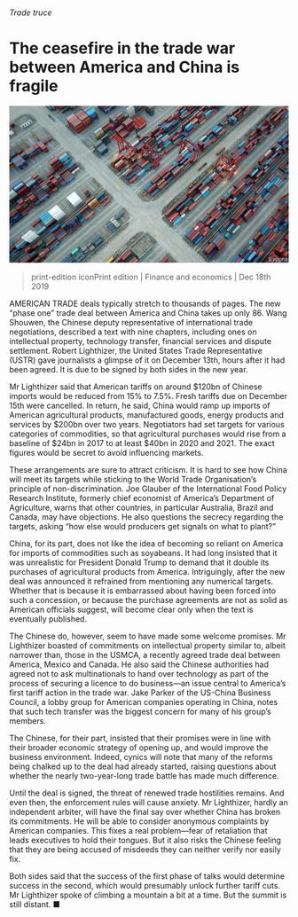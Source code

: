 ###### Trade truce

# The ceasefire in the trade war between America and China is fragile 

![image](images/20191221_fnp501.jpg) 

> print-edition iconPrint edition | Finance and economics | Dec 18th 2019 

AMERICAN TRADE deals typically stretch to thousands of pages. The new “phase one” trade deal between America and China takes up only 86. Wang Shouwen, the Chinese deputy representative of international trade negotiations, described a text with nine chapters, including ones on intellectual property, technology transfer, financial services and dispute settlement. Robert Lighthizer, the United States Trade Representative (USTR) gave journalists a glimpse of it on December 13th, hours after it had been agreed. It is due to be signed by both sides in the new year. 

Mr Lighthizer said that American tariffs on around $120bn of Chinese imports would be reduced from 15% to 7.5%. Fresh tariffs due on December 15th were cancelled. In return, he said, China would ramp up imports of American agricultural products, manufactured goods, energy products and services by $200bn over two years. Negotiators had set targets for various categories of commodities, so that agricultural purchases would rise from a baseline of $24bn in 2017 to at least $40bn in 2020 and 2021. The exact figures would be secret to avoid influencing markets. 

These arrangements are sure to attract criticism. It is hard to see how China will meet its targets while sticking to the World Trade Organisation’s principle of non-discrimination. Joe Glauber of the International Food Policy Research Institute, formerly chief economist of America’s Department of Agriculture, warns that other countries, in particular Australia, Brazil and Canada, may have objections. He also questions the secrecy regarding the targets, asking “how else would producers get signals on what to plant?” 

China, for its part, does not like the idea of becoming so reliant on America for imports of commodities such as soyabeans. It had long insisted that it was unrealistic for President Donald Trump to demand that it double its purchases of agricultural products from America. Intriguingly, after the new deal was announced it refrained from mentioning any numerical targets. Whether that is because it is embarrassed about having been forced into such a concession, or because the purchase agreements are not as solid as American officials suggest, will become clear only when the text is eventually published. 

The Chinese do, however, seem to have made some welcome promises. Mr Lighthizer boasted of commitments on intellectual property similar to, albeit narrower than, those in the USMCA, a recently agreed trade deal between America, Mexico and Canada. He also said the Chinese authorities had agreed not to ask multinationals to hand over technology as part of the process of securing a licence to do business—an issue central to America’s first tariff action in the trade war. Jake Parker of the US-China Business Council, a lobby group for American companies operating in China, notes that such tech transfer was the biggest concern for many of his group’s members. 

The Chinese, for their part, insisted that their promises were in line with their broader economic strategy of opening up, and would improve the business environment. Indeed, cynics will note that many of the reforms being chalked up to the deal had already started, raising questions about whether the nearly two-year-long trade battle has made much difference. 

Until the deal is signed, the threat of renewed trade hostilities remains. And even then, the enforcement rules will cause anxiety. Mr Lighthizer, hardly an independent arbiter, will have the final say over whether China has broken its commitments. He will be able to consider anonymous complaints by American companies. This fixes a real problem—fear of retaliation that leads executives to hold their tongues. But it also risks the Chinese feeling that they are being accused of misdeeds they can neither verify nor easily fix. 

Both sides said that the success of the first phase of talks would determine success in the second, which would presumably unlock further tariff cuts. Mr Lighthizer spoke of climbing a mountain a bit at a time. But the summit is still distant. ■ 

